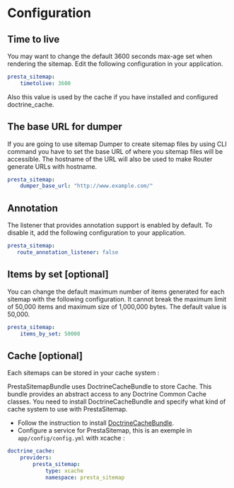 # Configuration

## Time to live

You may want to change the default 3600 seconds max-age set when rendering the
sitemap. Edit the following configuration in your application.

```yaml
presta_sitemap:
    timetolive: 3600
```

Also this value is used by the cache if you have installed and configured doctrine_cache.

## The base URL for dumper

If you are going to use sitemap Dumper to create sitemap files by using CLI command
you have to set the base URL of where you sitemap files will be accessible. The hostname
of the URL will also be used to make Router generate URLs with hostname.

```yaml
presta_sitemap:
    dumper_base_url: "http://www.example.com/"
```


## Annotation

The listener that provides annotation support is enabled by default. To disable it, add the following configuration to
your application.

```yaml
presta_sitemap:
   route_annotation_listener: false
```

## Items by set [optional]

You can change the default maximum number of items generated for each sitemap
with the following configuration. It cannot break the maximum limit of
50,000 items and maximum size of 1,000,000 bytes. The default value is 50,000.

```yaml
presta_sitemap:
    items_by_set: 50000
```

## Cache [optional]

Each sitemaps can be stored in your cache system :

PrestaSitemapBundle uses DoctrineCacheBundle to store Cache.
This bundle provides an abstract access to any Doctrine Common Cache classes.
You need to install DoctrineCacheBundle and specify what kind of cache
system to use with PrestaSitemap.

 * Follow the instruction to install [DoctrineCacheBundle](https://packagist.org/packages/doctrine/doctrine-cache-bundle).
 * Configure a service for PrestaSitemap, this is an exemple in `app/config/config.yml` with xcache :

```yaml
doctrine_cache:
    providers:
        presta_sitemap:
            type: xcache
            namespace: presta_sitemap
```
